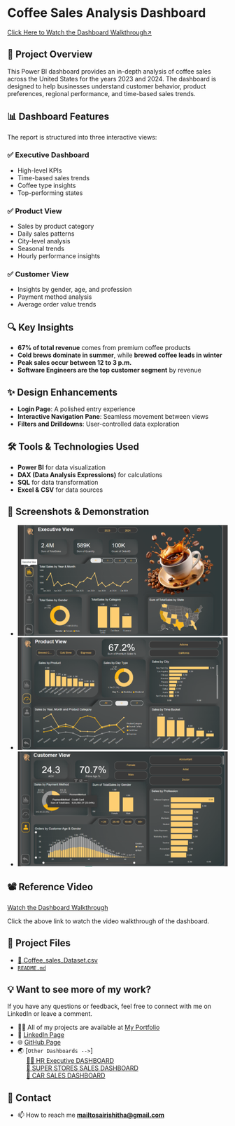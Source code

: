 # Coffee Sales Analysis Dashboard 
[Click Here to Watch the Dashboard Walkthrough↗️](https://www.linkedin.com/feed/update/urn:li:activity:7310734296049156098?utm_source=share&utm_medium=member_android&rcm=ACoAAD2Q0b8BYXeDJMbKJ6exGzSDCMJZ8DWwWmA)

## 📌 Project Overview
This Power BI dashboard provides an in-depth analysis of coffee sales across the United States for the years 2023 and 2024. The dashboard is designed to help businesses understand customer behavior, product preferences, regional performance, and time-based sales trends.

## 📊 Dashboard Features
The report is structured into three interactive views:

### ✅ Executive Dashboard
- High-level KPIs
- Time-based sales trends
- Coffee type insights
- Top-performing states

### ✅ Product View
- Sales by product category
- Daily sales patterns
- City-level analysis
- Seasonal trends
- Hourly performance insights

### ✅ Customer View
- Insights by gender, age, and profession
- Payment method analysis
- Average order value trends

## 🔍 Key Insights
- **67% of total revenue** comes from premium coffee products
- **Cold brews dominate in summer**, while **brewed coffee leads in winter**
- **Peak sales occur between 12 to 3 p.m.**
- **Software Engineers are the top customer segment** by revenue

## ✨ Design Enhancements
- **Login Page**: A polished entry experience
- **Interactive Navigation Pane**: Seamless movement between views
- **Filters and Drilldowns**: User-controlled data exploration

## 🛠️ Tools & Technologies Used
- **Power BI** for data visualization
- **DAX (Data Analysis Expressions)** for calculations
- **SQL** for data transformation
- **Excel & CSV** for data sources

## 📸 Screenshots & Demonstration
- ![Executive Dashboard](https://github.com/sairish/Coffee-Shop-Sales-Dashboard_PowerBI/blob/main/Resources/Exec%20View%20Page.png)
- ![Product View](https://github.com/sairish/Coffee-Shop-Sales-Dashboard_PowerBI/blob/main/Resources/Prod%20View%20Page.png)
- ![Customer View](https://github.com/sairish/Coffee-Shop-Sales-Dashboard_PowerBI/blob/main/Resources/Cust%20View%20Page.png)

## 📽️ Reference Video
[Watch the Dashboard Walkthrough](https://www.linkedin.com/feed/update/urn:li:activity:7310734296049156098?utm_source=share&utm_medium=member_android&rcm=ACoAAD2Q0b8BYXeDJMbKJ6exGzSDCMJZ8DWwWmA)

Click the above link to watch the video walkthrough of the dashboard.

## 📂 Project Files
- [📄 Coffee_sales_Dataset.csv](https://github.com/sairish/Coffee-Shop-Sales-Dashboard_PowerBI/blob/094afd77bb37bbee13db38b1fee18a9224cb30ee/Coffee_sales_Dataset.csv)
- [`README.md`](https://github.com/sairish/Coffee-Shop-Sales-Dashboard_PowerBI/blob/main/README.md)




## 💡 Want to see more of my work? 
If you have any questions or feedback, feel free to connect with me on LinkedIn or leave a comment.
- 👨‍💻 All of my projects are available at <a href="https://sairish.github.io/" target="_blank" rel="noopener noreferrer">My Portfolio</a>
- 🔗 <a href="https://www.linkedin.com/in/venkatasairishitha" target="_blank">LinkedIn Page</a>
- 🌐 <a href="https://github.com/sairish" target="_blank">GitHub Page</a>
- 🌏 [`Other Dashboards -->`]  
      &nbsp;&nbsp;&nbsp;&nbsp; [👨‍💼 HR Executive DASHBOARD](https://github.com/sairish/HR-Executive-Dashboard)<br>
      &nbsp;&nbsp;&nbsp;&nbsp; [🏪 SUPER STORES SALES DASHBOARD](https://github.com/sairish/US-SUPER-STORES-SALES-ANALYSIS-DASHBOARD)<br>
      &nbsp;&nbsp;&nbsp;&nbsp; [🚗 CAR SALES DASHBOARD](https://github.com/sairish/US-Car-Sales-Dashboard)
## 📧 Contact 
- 📫 How to reach me **mailtosairishitha@gmail.com**

